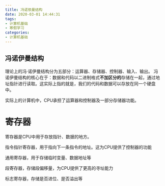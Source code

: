 ```yaml
---
title: 冯诺依曼结构
date: 2020-03-01 14:44:31
tags:
- 计算机基础
- 寒假学习
categories:
- 计算机基础
---
```


## 冯诺伊曼结构

理论上的冯·诺伊曼结构分为五部分：运算器、存储器、控制器、输入、输出。
冯诺伊曼结构的核心在于：数据和代码以二进制格式**不加区分的**存储在一起，通过地址指针进行读取。这实际上指的就是，我们的代码和数据可以存放在同一个硬盘中。
 <!-- more -->
实际上的计算机中，CPU承担了运算器和控制器及一部分存储器功能。

# 寄存器

寄存器是CPU中用于存放指针、数据的地方。

指令指针寄存器，用于指向下一条指令的地址。这为CPU提供了控制器的功能

通用寄存器，用于存储临时变量、数据地址等

段寄存器，存储段偏移量，为CPU提供了更高的寻址能力

标志寄存器，存储是否进位、是否溢出等